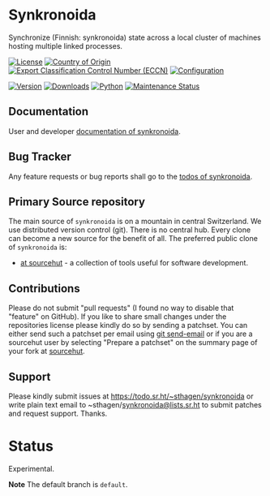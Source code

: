 # Synkronoida

Synchronize (Finnish: synkronoida) state across a local cluster of machines hosting multiple linked processes.

[![License](https://git.sr.ht/~sthagen/synkronoida/blob/default/docs/badges/license-spdx-mit.svg)](https://git.sr.ht/~sthagen/synkronoida/tree/default/item/LICENSE)
[![Country of Origin](https://git.sr.ht/~sthagen/synkronoida/blob/default/docs/badges/country-of-origin-name-switzerland-neutral.svg)](https://git.sr.ht/~sthagen/synkronoida/tree/default/item/COUNTRY-OF-ORIGIN)
[![Export Classification Control Number (ECCN)](https://git.sr.ht/~sthagen/synkronoida/blob/default/docs/badges/export-control-classification-number_eccn-ear99-neutral.svg)](https://git.sr.ht/~sthagen/synkronoida/tree/default/item/EXPORT-CONTROL-CLASSIFICATION-NUMBER)
[![Configuration](https://git.sr.ht/~sthagen/synkronoida/blob/default/docs/badges/configuration-sbom.svg)](https://git.sr.ht/~sthagen/synkronoida/tree/default/item/docs/third-party/README.md)

[![Version](https://git.sr.ht/~sthagen/synkronoida/blob/default/docs/badges/latest-release.svg)](https://pypi.python.org/pypi/synkronoida/)
[![Downloads](https://git.sr.ht/~sthagen/synkronoida/blob/default/docs/badges/downloads-per-month.svg)](https://pepy.tech/project/synkronoida)
[![Python](https://git.sr.ht/~sthagen/synkronoida/blob/default/docs/badges/python-versions.svg)](https://pypi.python.org/pypi/synkronoida/)
[![Maintenance Status](https://git.sr.ht/~sthagen/synkronoida/blob/default/docs/badges/commits-per-year.svg)](https://git.sr.ht/~sthagen/synkronoida/log)

## Documentation

User and developer [documentation of synkronoida](https://codes.dilettant.life/docs/synkronoida).

## Bug Tracker

Any feature requests or bug reports shall go to the [todos of synkronoida](https://todo.sr.ht/~sthagen/synkronoida).

## Primary Source repository

The main source of `synkronoida` is on a mountain in central Switzerland.
We use distributed version control (git).
There is no central hub.
Every clone can become a new source for the benefit of all.
The preferred public clone of `synkronoida` is:

* [at sourcehut](https://git.sr.ht/~sthagen/synkronoida) - a collection of tools useful for software development.

## Contributions

Please do not submit "pull requests" (I found no way to disable that "feature" on GitHub).
If you like to share small changes under the repositories license please kindly do so by sending a patchset.
You can either send such a patchset per email using [git send-email](https://git-send-email.io) or
if you are a sourcehut user by selecting "Prepare a patchset" on the summary page of your fork at [sourcehut](https://git.sr.ht/).

## Support

Please kindly submit issues at https://todo.sr.ht/~sthagen/synkronoida or write plain text email to ~sthagen/synkronoida@lists.sr.ht to submit patches and request support. Thanks.

# Status

Experimental.

**Note** The default branch is `default`.
